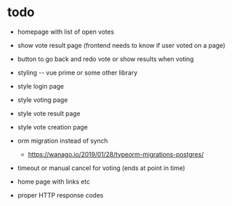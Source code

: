 # todo
- homepage with list of open votes
- show vote result page (frontend needs to know if user voted on a page)
- button to go back and redo vote or show results when voting

- styling -- vue prime or some other library
- style login page
- style voting page
- style vote result page
- style vote creation page
- orm migration instead of synch
	- https://wanago.io/2019/01/28/typeorm-migrations-postgres/

- timeout or manual cancel for voting (ends at point in time)
- home page with links etc
- proper HTTP response codes
